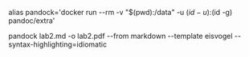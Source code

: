 alias pandock='docker run --rm -v "$(pwd):/data" -u $(id -u):$(id -g) pandoc/extra'

pandock lab2.md -o lab2.pdf --from markdown --template eisvogel --syntax-highlighting=idiomatic

